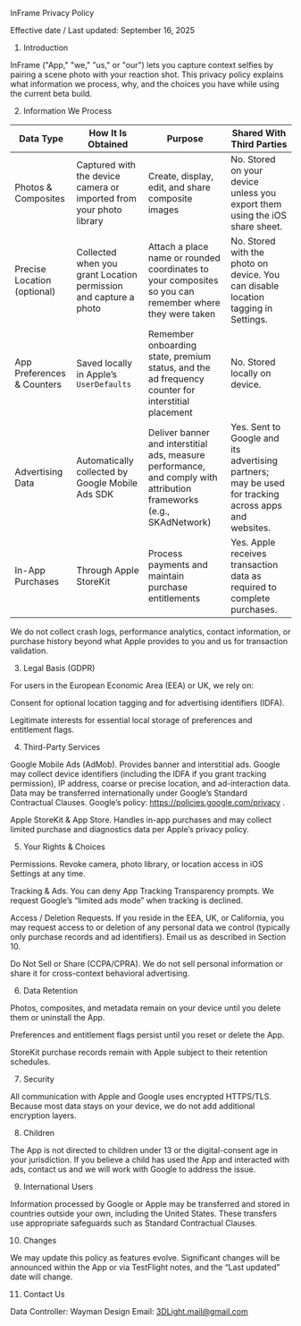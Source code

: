 InFrame Privacy Policy

Effective date / Last updated: September 16, 2025

1. Introduction

InFrame ("App," "we," "us," or "our") lets you capture context selfies by pairing a scene photo with your reaction shot. This privacy policy explains what information we process, why, and the choices you have while using the current beta build.

2. Information We Process

| Data Type | How It Is Obtained | Purpose | Shared With Third Parties |
|-----------|--------------------|---------|---------------------------|
| Photos & Composites | Captured with the device camera or imported from your photo library | Create, display, edit, and share composite images | No. Stored on your device unless you export them using the iOS share sheet. |
| Precise Location (optional) | Collected when you grant Location permission and capture a photo | Attach a place name or rounded coordinates to your composites so you can remember where they were taken | No. Stored with the photo on device. You can disable location tagging in Settings. |
| App Preferences & Counters | Saved locally in Apple’s `UserDefaults` | Remember onboarding state, premium status, and the ad frequency counter for interstitial placement | No. Stored locally on device. |
| Advertising Data | Automatically collected by Google Mobile Ads SDK | Deliver banner and interstitial ads, measure performance, and comply with attribution frameworks (e.g., SKAdNetwork) | Yes. Sent to Google and its advertising partners; may be used for tracking across apps and websites. |
| In-App Purchases | Through Apple StoreKit | Process payments and maintain purchase entitlements | Yes. Apple receives transaction data as required to complete purchases. |

We do not collect crash logs, performance analytics, contact information, or purchase history beyond what Apple provides to you and us for transaction validation.

3. Legal Basis (GDPR)

For users in the European Economic Area (EEA) or UK, we rely on:

Consent for optional location tagging and for advertising identifiers (IDFA).

Legitimate interests for essential local storage of preferences and entitlement flags.

4. Third-Party Services

Google Mobile Ads (AdMob). Provides banner and interstitial ads. Google may collect device identifiers (including the IDFA if you grant tracking permission), IP address, coarse or precise location, and ad-interaction data. Data may be transferred internationally under Google’s Standard Contractual Clauses. Google’s policy: https://policies.google.com/privacy
.

Apple StoreKit & App Store. Handles in-app purchases and may collect limited purchase and diagnostics data per Apple’s privacy policy.

5. Your Rights & Choices

Permissions. Revoke camera, photo library, or location access in iOS Settings at any time.

Tracking & Ads. You can deny App Tracking Transparency prompts. We request Google’s “limited ads mode” when tracking is declined.

Access / Deletion Requests. If you reside in the EEA, UK, or California, you may request access to or deletion of any personal data we control (typically only purchase records and ad identifiers). Email us as described in Section 10.

Do Not Sell or Share (CCPA/CPRA). We do not sell personal information or share it for cross-context behavioral advertising.

6. Data Retention

Photos, composites, and metadata remain on your device until you delete them or uninstall the App.

Preferences and entitlement flags persist until you reset or delete the App.

StoreKit purchase records remain with Apple subject to their retention schedules.

7. Security

All communication with Apple and Google uses encrypted HTTPS/TLS. Because most data stays on your device, we do not add additional encryption layers.

8. Children

The App is not directed to children under 13 or the digital-consent age in your jurisdiction. If you believe a child has used the App and interacted with ads, contact us and we will work with Google to address the issue.

9. International Users

Information processed by Google or Apple may be transferred and stored in countries outside your own, including the United States. These transfers use appropriate safeguards such as Standard Contractual Clauses.

10. Changes

We may update this policy as features evolve. Significant changes will be announced within the App or via TestFlight notes, and the “Last updated” date will change.

11. Contact Us

Data Controller: Wayman Design
Email: 3DLight.mail@gmail.com
